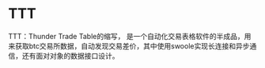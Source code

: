 # TTT
TTT：Thunder Trade Table的缩写， 是一个自动化交易表格软件的半成品，用来获取btc交易所数据，自动发现交易差价，其中使用swoole实现长连接和异步通信，还有面对对象的数据接口设计。
